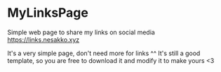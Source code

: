 # MyLinksPage
Simple web page to share my links on social media
https://links.nesakko.xyz

It's a very simple page, don't need more for links ^^
It's still a good template, so you are free to download it and modify it to make yours <3
